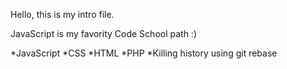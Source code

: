 Hello, this is my intro file.

JavaScript is my favority Code School path :)

*JavaScript
*CSS
*HTML
*PHP
*Killing history using git rebase
